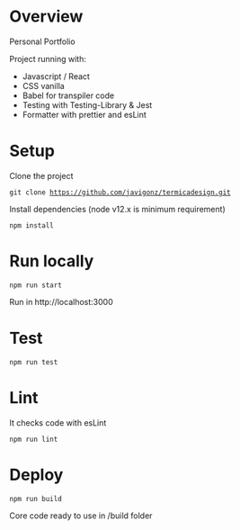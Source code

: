 # Overview

Personal Portfolio

Project running with:

- Javascript / React
- CSS vanilla
- Babel for transpiler code
- Testing with Testing-Library & Jest
- Formatter with prettier and esLint

# Setup

Clone the project

<code>git clone https://github.com/javigonz/termicadesign.git
</code>

Install dependencies (node v12.x is minimum requirement)

<code>npm install</code>

# Run locally

<code>npm run start</code>

Run in http://localhost:3000

# Test

<code>npm run test</code>

# Lint

It checks code with esLint

<code>npm run lint</code>

# Deploy

<code>npm run build</code>

Core code ready to use in /build folder
